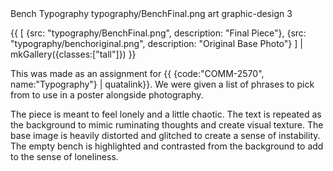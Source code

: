 <articlemeta>
    <name>Bench Typography</name>
    <keyart>typography/BenchFinal.png</keyart>
    <tags>
        <tag>art</tag>
        <tag>graphic-design</tag>
    </tags>
    <priority>3</priority>
</articlemeta>

{{ 
    [
        {src: "typography/BenchFinal.png", description: "Final Piece"},
        {src: "typography/benchoriginal.png", description: "Original Base Photo"}
    ] | mkGallery({classes:["tall"]})
}}

This was made as an assignment for {{ {code:"COMM-2570", name:"Typography"} | quatalink}}. We were given a list of phrases to pick from to use in a poster alongside photography. 

The piece is meant to feel lonely and a little chaotic. The text is repeated as the background to mimic ruminating thoughts and create visual texture. The base image is heavily distorted and glitched to create a sense of instability. The empty bench is highlighted and contrasted from the background to add to the sense of loneliness.